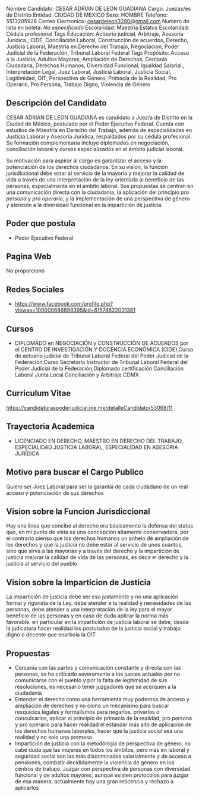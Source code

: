 Nombre Candidato: CESAR ADRIAN DE LEON GUADIANA
Cargo: Juezas/es de Distrito
Entidad: CIUDAD DE MEXICO
Sexo: HOMBRE
Telefono: 5513205926
Correo Electronico: cesardeleon3280@gmail.com
Numero de lista en boleta: *No especificado*
Escolaridad: Maestría
Estatus Escolaridad: Cédula profesional
Tags Educación: Actuario judicial, Arbitraje, Asesoría Jurídica., CIDE, Conciliación Laboral, Construcción de acuerdos, Derecho, Justicia Laboral, Maestría en Derecho del Trabajo, Negociación, Poder Judicial de la Federación, Tribunal Laboral Federal
Tags Propósito: Acceso a la Justicia, Adultos Mayores, Ampliación de Derechos, Cercanía Ciudadana, Derechos Humanos, Diversidad Funcional, Igualdad Salarial., Interpretación Legal, Juez Laboral, Justicia Laboral, Justicia Social, Legitimidad, OIT, Perspectiva de Género, Primacía de la Realidad, Pro Operario, Pro Persona, Trabajo Digno, Violencia de Género


## Descripción del Candidato 

CESAR ADRIAN DE LEON GUADIANA es candidato a Juez/a de Distrito en la Ciudad de México, postulado por el Poder Ejecutivo Federal. Cuenta con estudios de Maestría en Derecho del Trabajo, además de especialidades en Justicia Laboral y Asesoría Jurídica, respaldados por su cédula profesional. Su formación complementaria incluye diplomados en negociación, conciliación laboral y cursos especializados en el ámbito judicial laboral.

Su motivación para aspirar al cargo es garantizar el acceso y la potenciación de los derechos ciudadanos.  En su visión, la función jurisdiccional debe estar al servicio de la mayoría y mejorar la calidad de vida a través de una interpretación de la ley orientada al beneficio de las personas, especialmente en el ámbito laboral. Sus propuestas se centran en una comunicación directa con la ciudadanía, la aplicación del principio *pro persona* y *pro operario*, y la implementación de una perspectiva de género y atención a la diversidad funcional en la impartición de justicia.


## Poder que postula

- Poder Ejecutivo Federal


## Pagina Web

No proporcionó


## Redes Sociales

- https://www.facebook.com/profile.php?viewas=100000686899395&id=61574622001381


## Cursos

- DIPLOMADO en NEGOCIACIÓN y CONSTRUCCIÓN DE ACUERDOS por el CENTRO DE INVESTIGACIÓN Y DOCENCIA ECONÓMICA (CIDE),Curso de actuario judicial de Tribunal Laboral Federal del Poder Judicial de la Federación,Curso Secretario Instructor de Tribunal Laboral Federal del Poder Judicial de la Federación,Diplomado certificación Conciliación Laboral Junta Local Conciliación y Arbitraje CDMX


## Curriculum Vitae

https://candidaturaspoderjudicial.ine.mx/detalleCandidato/53068/11


## Trayectoria Academica

- LICENCIADO EN DERECHO, MAESTRO EN DERECHO DEL TRABAJO, ESPECIALIDAD JUSTICIA LABORAL, ESPECIALIDAD EN ASESORIA JURÍDICA


## Motivo para buscar el Cargo Publico

Quiero ser Juez Laboral para ser la garantía de cada ciudadano de un real acceso y potenciación de sus derechos


## Vision sobre la Funcion Jurisdiccional

Hay una linea que concibe al derecho era básicamente la defensa del status quo, en mi punto de vista es una concepción altamente conservadora, por el contrario pienso que los derechos humanos un anhelo de ampliación de los derechos y que la justicia no debe estar al servicio de unos cuantos, sino que sirva a las mayorías y a través del derecho y la impartición de justicia mejorar la calidad de vida de las personas, es decir el derecho y la justicia al servicio del pueblo


## Vision sobre la Imparticion de Justicia

La impartición de justicia debe ser eso justamente y no una aplicación formal y rigorista de la Ley, debe atender a la realidad y necesidades de las personas, debe atender a una interpretación de la ley para el mayor beneficio de las personas y en caso de duda aplicar la norma más favorable. en particular en la impartición de justicia laboral se debe, desde la judicatura hacer realidad los postulados de la justicia social y trabajo digno o decente que enarbola la OIT


## Propuestas

- Cercanía con las partes y comunicación constante y directa con las personas, se ha criticado severamente a los jueces actuales por no comunicarse con el pueblo y por la falta de legitimidad de sus resoluciones, es necesario tener juzgadores que se acerquen a la ciudadanía
- Entender el derecho como una herramienta muy poderosa de acceso y ampliación de derechos y no como un mecanismo para buscar resquicios legales y formalismos para negarlos, privarlos o conculcarlos, aplicar el principio de primacía de la realidad, pro persona y pro operario para hacer realidad el estándar más alto de aplicación de los derechos humanos laborales, hacer que la justicia social sea una realidad y no solo una promesa
- Impartición de justicia con la metodología de perspectiva de género, no cabe duda que las mujeres en todos los ámbitos, pero más en laboral y seguridad social son las más discriminadas salarialmente y de acceso a pensiones, combatir decididamente la violencia de género en los centros de trabajo. Juzgar con perspectiva de personas con diversidad funcional y de adultos mayores, aunque existen protocolos para juzgar de esa manera, actualmente hay una gran reticencia y rechazo a aplicarlos

